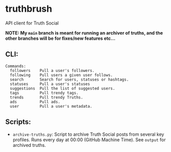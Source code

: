 # truthbrush
API client for Truth Social

**NOTE: My `main` branch is meant for running an archiver of truths, and the other branches will be for fixes/new features etc...**

## CLI:

```text
Commands:
  followers    Pull a user's followers.
  following    Pull users a given user follows.
  search       Search for users, statuses or hashtags.
  statuses     Pull a user's statuses
  suggestions  Pull the list of suggested users.
  tags         Pull trendy tags.
  trends       Pull trendy Truths.
  ads          Pull ads.
  user         Pull a user's metadata.
```

## Scripts:

- `archive-truths.py`: Script to archive Truth Social posts from several key profiles. Runs every day at 00:00 (GitHub Machine Time). See `output` for archived truths.